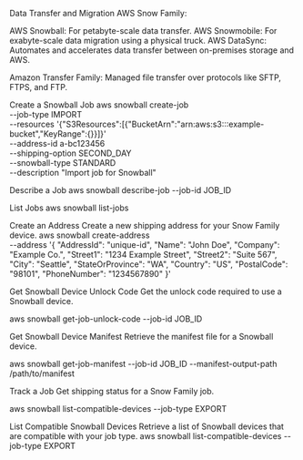  Data Transfer and Migration
AWS Snow Family:

AWS Snowball: For petabyte-scale data transfer.
AWS Snowmobile: For exabyte-scale data migration using a physical truck.
AWS DataSync: Automates and accelerates data transfer between on-premises storage and AWS.

Amazon Transfer Family: Managed file transfer over protocols like SFTP, FTPS, and FTP.

Create a Snowball Job
aws snowball create-job \
    --job-type IMPORT \
    --resources '{"S3Resources":[{"BucketArn":"arn:aws:s3:::example-bucket","KeyRange":{}}]}' \
    --address-id a-bc123456 \
    --shipping-option SECOND_DAY \
    --snowball-type STANDARD \
    --description "Import job for Snowball"

Describe a Job
aws snowball describe-job --job-id JOB_ID


List Jobs
aws snowball list-jobs


Create an Address
Create a new shipping address for your Snow Family device.
aws snowball create-address \
    --address '{
        "AddressId": "unique-id",
        "Name": "John Doe",
        "Company": "Example Co.",
        "Street1": "1234 Example Street",
        "Street2": "Suite 567",
        "City": "Seattle",
        "StateOrProvince": "WA",
        "Country": "US",
        "PostalCode": "98101",
        "PhoneNumber": "1234567890"
    }'


 Get Snowball Device Unlock Code
Get the unlock code required to use a Snowball device.

aws snowball get-job-unlock-code --job-id JOB_ID


Get Snowball Device Manifest
Retrieve the manifest file for a Snowball device.

aws snowball get-job-manifest --job-id JOB_ID --manifest-output-path /path/to/manifest


Track a Job
Get shipping status for a Snow Family job.

aws snowball list-compatible-devices --job-type EXPORT

List Compatible Snowball Devices
Retrieve a list of Snowball devices that are compatible with your job type.
aws snowball list-compatible-devices --job-type EXPORT




